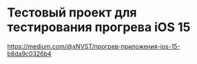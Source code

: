 # Тестовый проект для тестирования прогрева iOS 15
https://medium.com/@xNVST/прогрев-приложения-ios-15-b8da9c0326b4

